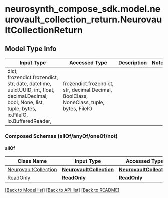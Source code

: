 # neurosynth_compose_sdk.model.neurovault_collection_return.NeurovaultCollectionReturn

## Model Type Info
Input Type | Accessed Type | Description | Notes
------------ | ------------- | ------------- | -------------
dict, frozendict.frozendict, str, date, datetime, uuid.UUID, int, float, decimal.Decimal, bool, None, list, tuple, bytes, io.FileIO, io.BufferedReader,  | frozendict.frozendict, str, decimal.Decimal, BoolClass, NoneClass, tuple, bytes, FileIO |  | 

### Composed Schemas (allOf/anyOf/oneOf/not)
#### allOf
Class Name | Input Type | Accessed Type | Description | Notes
------------- | ------------- | ------------- | ------------- | -------------
[NeurovaultCollection](NeurovaultCollection.md) | [**NeurovaultCollection**](NeurovaultCollection.md) | [**NeurovaultCollection**](NeurovaultCollection.md) |  | 
[ReadOnly](ReadOnly.md) | [**ReadOnly**](ReadOnly.md) | [**ReadOnly**](ReadOnly.md) |  | 

[[Back to Model list]](../../README.md#documentation-for-models) [[Back to API list]](../../README.md#documentation-for-api-endpoints) [[Back to README]](../../README.md)

